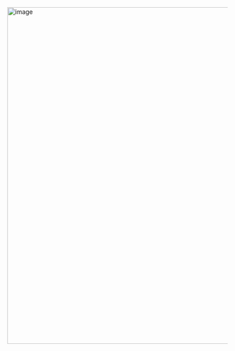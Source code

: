 <img width="993" height="772" alt="image" src="https://github.com/user-attachments/assets/9c36a18c-04db-4dde-b56a-939ab2c6e471" />

